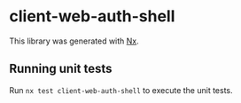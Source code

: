 # client-web-auth-shell

This library was generated with [Nx](https://nx.dev).


## Running unit tests

Run `nx test client-web-auth-shell` to execute the unit tests.

